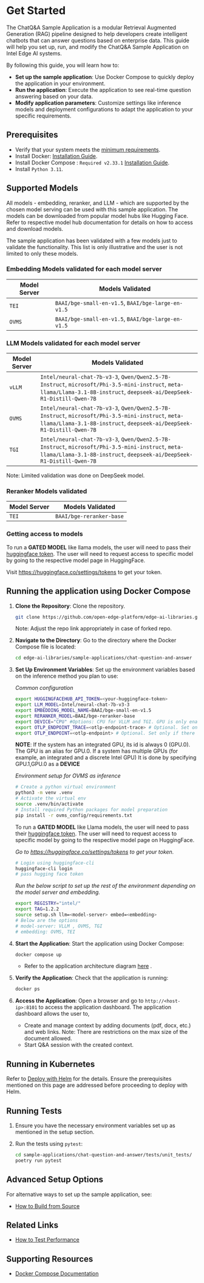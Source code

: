 # Get Started

<!--
**Sample Description**: Provide a brief overview of the application and its purpose.
-->

The ChatQ&A Sample Application is a modular Retrieval Augmented Generation (RAG) pipeline designed to help developers create intelligent chatbots that can answer questions based on enterprise data. This guide will help you set up, run, and modify the ChatQ&A Sample Application on Intel Edge AI systems.

<!--
**What You Can Do**: Highlight the developer workflows supported by the guide.
-->

By following this guide, you will learn how to:

- **Set up the sample application**: Use Docker Compose to quickly deploy the application in your environment.
- **Run the application**: Execute the application to see real-time question answering based on your data.
- **Modify application parameters**: Customize settings like inference models and deployment configurations to adapt the application to your specific requirements.

## Prerequisites

- Verify that your system meets the [minimum requirements](./system-requirements.md).
- Install Docker: [Installation Guide](https://docs.docker.com/get-docker/).
- Install Docker Compose : `Required v2.33.1` [Installation Guide](https://docs.docker.com/compose/install/).
- Install `Python 3.11`.

<!--
**Setup and First Use**: Include installation instructions, basic operation, and initial validation.
-->

## Supported Models
All models - embedding, reranker, and LLM - which are supported by the chosen model serving can be used with this sample application. The models can be downloaded from popular model hubs like Hugging Face. Refer to respective model hub documentation for details on how to access and download models.

The sample application has been validated with a few models just to validate the functionality. This list is only illustrative and the user is not limited to only these models.

### Embedding Models validated for each model server
   | Model Server | Models Validated |
   |--------------|-------------------|
   | `TEI` | `BAAI/bge-small-en-v1.5`, `BAAI/bge-large-en-v1.5` |
   | `OVMS` | `BAAI/bge-small-en-v1.5`, `BAAI/bge-large-en-v1.5` |

### LLM Models validated for each model server
| Model Server | Models Validated |
   |--------------|-------------------|
   | `vLLM` | `Intel/neural-chat-7b-v3-3`, `Qwen/Qwen2.5-7B-Instruct`, `microsoft/Phi-3.5-mini-instruct`, `meta-llama/Llama-3.1-8B-instruct`, `deepseek-ai/DeepSeek-R1-Distill-Qwen-7B` |
   | `OVMS` | `Intel/neural-chat-7b-v3-3`, `Qwen/Qwen2.5-7B-Instruct`, `microsoft/Phi-3.5-mini-instruct`, `meta-llama/Llama-3.1-8B-instruct`, `deepseek-ai/DeepSeek-R1-Distill-Qwen-7B` |
   | `TGI` | `Intel/neural-chat-7b-v3-3`, `Qwen/Qwen2.5-7B-Instruct`, `microsoft/Phi-3.5-mini-instruct`, `meta-llama/Llama-3.1-8B-instruct`, `deepseek-ai/DeepSeek-R1-Distill-Qwen-7B` |

Note: Limited validation was done on DeepSeek model.

### Reranker Models validated
   | Model Server | Models Validated |
   |--------------|-------------------|
   | `TEI` | `BAAI/bge-reranker-base` |

### Getting access to models

To run a **GATED MODEL** like llama models, the user will need to pass their [huggingface token](https://huggingface.co/docs/hub/security-tokens#user-access-tokens). The user will need to request access to specific model by going to the respective model page in HuggingFace.

Visit https://huggingface.co/settings/tokens to get your token.

## Running the application using Docker Compose

<!--
**User Story 1**: Setting Up the Application
- **As a developer**, I want to set up the application in my environment, so that I can start exploring its functionality.

**Acceptance Criteria**:
1. Step-by-step instructions for downloading and installing the application.
2. Verification steps to ensure successful setup.
3. Troubleshooting tips for common installation issues.
-->

1. **Clone the Repository**:
   Clone the repository.

   ```bash
   git clone https://github.com/open-edge-platform/edge-ai-libraries.git edge-ai-libraries
   ```
   Note: Adjust the repo link appropriately in case of forked repo.

2. **Navigate to the Directory**:
   Go to the directory where the Docker Compose file is located:

   ```bash
   cd edge-ai-libraries/sample-applications/chat-question-and-answer
   ```

3. **Set Up Environment Variables**:
   Set up the environment variables based on the inference method you plan to use:

   _Common configuration_

   ```bash
   export HUGGINGFACEHUB_API_TOKEN=<your-huggingface-token>
   export LLM_MODEL=Intel/neural-chat-7b-v3-3
   export EMBEDDING_MODEL_NAME=BAAI/bge-small-en-v1.5
   export RERANKER_MODEL=BAAI/bge-reranker-base
   export DEVICE="CPU" #Options: CPU for VLLM and TGI. GPU is only enabled for openvino model server(OVMS) .
   export OTLP_ENDPOINT_TRACE=<otlp-endpoint-trace> # Optional. Set only if there is an OTLP endpoint available or can be ignored
   export OTLP_ENDPOINT=<otlp-endpoint> # Optional. Set only if there is an OTLP endpoint available or can be ignored
   ```
   __NOTE__: If the system has an integrated GPU, its id is always 0 (GPU.0). The GPU is an alias for GPU.0. If a system has multiple GPUs (for example, an integrated and a discrete Intel GPU) It is done by specifying GPU.1,GPU.0 as a __DEVICE__

    _Environment setup for OVMS as inference_
    ```bash
    # Create a python virtual environment
    python3 -m venv .venv
    # Activate the virtual env
    source .venv/bin/activate
    # Install required Python packages for model preparation
    pip install -r ovms_config/requirements.txt
    ```

   To run a **GATED MODEL** like Llama models, the user will need to pass their [huggingface token](https://huggingface.co/docs/hub/security-tokens#user-access-tokens). The user will need to request access to specific model by going to the respective model page on HuggingFace.

    _Go to https://huggingface.co/settings/tokens to get your token._

   ```bash
   # Login using huggingface-cli
   huggingface-cli login
   # pass hugging face token
   ```
   _Run the below script to set up the rest of the environment depending on the model server and embedding._

   ```bash
   export REGISTRY="intel/"
   export TAG=1.2.2
   source setup.sh llm=<model-server> embed=<embedding>
   # Below are the options
   # model-server: VLLM , OVMS, TGI
   # embedding: OVMS, TEI
   ```

4. **Start the Application**:
   Start the application using Docker Compose:

   ```bash
   docker compose up
   ```
   - Refer to the application architecture diagram [here](./overview-architecture.md#technical-architecture-diagram) .

5. **Verify the Application**:
   Check that the application is running:

   ```bash
   docker ps
   ```

6. **Access the Application**:
   Open a browser and go to `http://<host-ip>:8101` to access the application dashboard. The application dashboard allows the user to,
    - Create and manage context by adding documents (pdf, docx, etc.) and web links. Note: There are restrictions on the max size of the document allowed.
    - Start Q&A session with the created context.


## Running in Kubernetes

Refer to [Deploy with Helm](./deploy-with-helm.md) for the details. Ensure the prerequisites mentioned on this page are addressed before proceeding to deploy with Helm.

## Running Tests

1. Ensure you have the necessary environment variables set up as mentioned in the setup section.

2. Run the tests using `pytest`:
   ```sh
   cd sample-applications/chat-question-and-answer/tests/unit_tests/
   poetry run pytest
   ```

## Advanced Setup Options

For alternative ways to set up the sample application, see:

- [How to Build from Source](./build-from-source.md)

## Related Links

- [How to Test Performance](./how-to-performance.md)

## Supporting Resources

- [Docker Compose Documentation](https://docs.docker.com/compose/)
